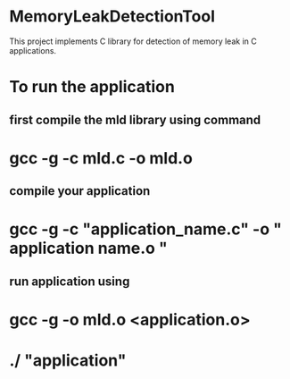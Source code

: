 # MemoryLeakDetectionTool
This project implements C library for detection of memory leak in C applications.

# To run the application 
## first compile the mld library using command 
 # gcc -g -c mld.c -o mld.o
## compile your application 
  # gcc -g -c "application_name.c" -o " application name.o "
## run application using 
  # gcc -g -o <application> mld.o <application.o>
  # ./ "application"
 
